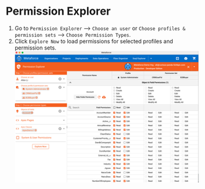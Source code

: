 # Permission Explorer

1.  Go to `Permission Explorer` --> `Choose an user` or `Choose profiles & permission sets` --> `Choose Permission Types`.
2.  Click `Explore Now` to load permissions for selected profiles and permission sets.  
    ![Permission Explorer](./images/permission-explorer.jpg)
